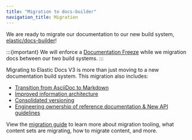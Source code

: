 ```yaml
---
title: "Migration to docs-builder"
navigation_title: Migration
---
```


We are ready to migrate our documentation to our new build system, [elastic/docs-builder](https://github.com/elastic/docs-builder)!

:::{important}
We will enforce a [Documentation Freeze](./freeze/index.md) while we migration docs between our two build systems.
:::

Migrating to Elastic Docs V3 is more than just moving to a new documentation build system. This migration also includes:

* [Transition from AsciiDoc to Markdown](./syntax.md)
* [Improved information architecture](./ia.md)
* [Consolidated versioning](./versioning.md)
* [Engineering ownership of reference documentation & New API guidelines](./engineering.md)

View the [migration guide](./guide/index.md) to learn more about migration tooling, what content sets are migrating, how to migrate content, and more.